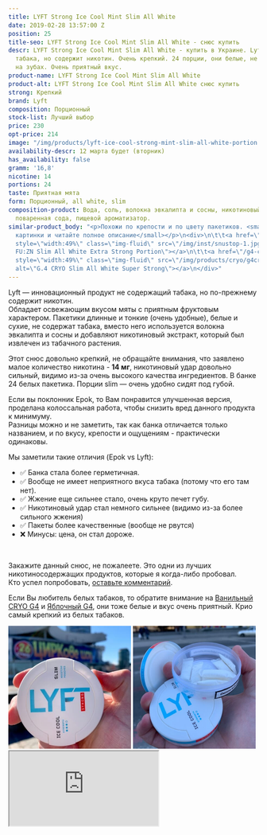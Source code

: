 ```yaml
---
title: LYFT Strong Ice Cool Mint Slim All White
date: 2019-02-28 13:57:00 Z
position: 25
title-seo: LYFT Strong Ice Cool Mint Slim All White - снюс купить
descr: LYFT Strong Ice Cool Mint Slim All White - купить в Украине. Lyft не содержит
  табака, но содержит никотин. Очень крепкий. 24 порции, они белые, не оставляют следов
  на зубах. Очень приятный вкус.
product-name: LYFT Strong Ice Cool Mint Slim All White
product-alt: LYFT Strong Ice Cool Mint Slim All White снюс купить
strong: Крепкий
brand: Lyft
composition: Порционный
stock-list: Лучший выбор
price: 230
opt-price: 214
image: "/img/products/lyft-ice-cool-strong-mint-slim-all-white-portion.png"
availability-descr: 12 марта будет (вторник)
has_availability: false
gramm: '16,8'
nicotine: 14
portions: 24
taste: Приятная мята
form: Порционный, all white, slim
composition-product: Вода, соль, волокна эвкалипта и сосны, никотиновый экстракт,
  поваренная сода, пищевой ароматизатор.
similar-product_body: "<p>Похожи по крепости и по цвету пакетиков. <small>Жмите на
  картинки и читайте полное описание</small></p>\n<div>\n\t\t<a href=\"/general-g4-slim-apple-white\"><img
  style=\"width:49%\" class=\"img-fluid\" src=\"/img/inst/snustop-1.jpg\" alt=\"G.4
  FU:ZN Slim All White Extra Strong Portion\"></a>\n\t\t<a href=\"/g4-cryo-slim-all-white-super-strong\"><img
  style=\"width:49%\" class=\"img-fluid\" src=\"/img/products/cryo/g4cryo-snus.jpg\"
  alt=\"G.4 CRYO Slim All White Super Strong\"></a>\n</div>"
---
```


Lyft — инновационный продукт не содержащий табака, но по-прежнему содержит никотин.<br>
Обладает освежающим вкусом мяты с приятным фруктовым характером. Пакетики длинные и тонкие (очень удобные), белые и сухие, не содержат табака, вместо него используется волокна эвкалипта и сосны и добавляют никотиновый экстракт, который был извлечен из табачного растения.

Этот снюс довольно крепкий, не обращайте внимания, что заявлено малое количество никотина - **14 мг**, никотиновый удар довольно сильный, видимо из-за очень высокого качества ингредиентов. В банке 24 белых пакетика. Порции slim — очень удобно сидят под губой.

Если вы поклонник Epok, то Вам понравится улучшенная версия, проделана колоссальная работа, чтобы снизить вред данного продукта к минимуму.<br>
Разницы можно и не заметить, так как банка отличается только названием, и по вкусу, крепости и ощущениям - практически одинаковы.<br>

Мы заметили такие отличия (Epok vs Lyft):
<ul>
	<li>✅ Банка стала более герметичная.</li>
	<li>✅ Вообще не имеет неприятного вкуса табака (потому что его там нет).</li>
	<li>✅ Жжение еще сильнее стало, очень круто печет губу.</li>
	<li>✅ Никотиновый удар стал немного сильнее (видимо из-за более сильного жжения)</li>
        <li>✅ Пакеты более качественные (вообще не рвутся)</li>
        <li>❌ Минусы: цена, он стал дороже.</li>
</ul><br>

Закажите данный снюс, не пожалеете. Это одни из лучших никотиносодержащих продуктов, которые я когда-либо пробовал.<br>
Кто успел попробовать, <a href="#review-anchor" class="link-reviews">оставьте комментарий</a>.

Если Вы любитель белых табаков, то обратите внимание на [Ванильный CRYO G4](/g4-cryo-slim-all-white-super-strong) и [Яблочный G4](/general-g4-slim-apple-white), они тоже белые и вкус очень приятный. Крио самый крепкий из белых табаков.

<div class="mb-2">
<img class="img-fluid" style="width:49%" src="/img/products/lyft-ice-cool-mint/snus-lyft-ice-cool-mint.jpg" alt="Lyft Snus купить Украина">
<img class="img-fluid" style="width:49%" src="/img/products/lyft-ice-cool-mint/lyft-ice-cool-mint.JPG" alt="Lyft Strong Ice Cool Mint White Snus">
</div>
<div class="embed-responsive embed-responsive-16by9">
  <iframe class="embed-responsive-item" src="https://youtu.be/UgJ82xIq_0o" allowfullscreen></iframe>
</div>